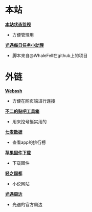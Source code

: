 # 本站

**[本站状态监视](https://monitor.maaue.com/)**

- 方便管理用

**[光遇每日任务小助理](https://sky.maaue.com/)**

- 脚本来自@WhaleFell在github上的项目

# 外链

**[Webssh](https://webssh.huashengdun.org/)**

- 方便在网页端进行连接

**[不二的贴吧工具箱](https://www.82cat.com/)**

- 用来挖号挺实用的


**[七麦数据](https://qimai.cn/)**

- 查看app的排行榜

**[苹果固件下载](https://ipsw.me/)**

- 下载固件


**[轻之国都](https://lightnovel.us/)**

- 小说网站

**[光遇周边](https://www.thatskyshop.com/)**

- 光遇的官方周边
